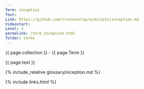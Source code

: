 ```yaml
---
Term: inception
Text: 
Link: https://github.com/trustoverip/acdc/wiki/inception.md
Videostart: 
Level: 3
permalink: /term_inception.html
folder: terms
---
```


{{ page.collection }} - {{ page.Term }}

   {{ page.text }}

{% include_relative glossary/inception.md %}

 {% include links.html %} 

